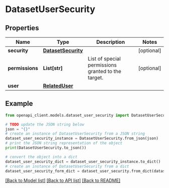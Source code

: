 # DatasetUserSecurity


## Properties

Name | Type | Description | Notes
------------ | ------------- | ------------- | -------------
**security** | [**DatasetSecurity**](DatasetSecurity.md) |  | [optional] 
**permissions** | **List[str]** | List of special permissions granted to the target. | [optional] 
**user** | [**RelatedUser**](RelatedUser.md) |  | 

## Example

```python
from openapi_client.models.dataset_user_security import DatasetUserSecurity

# TODO update the JSON string below
json = "{}"
# create an instance of DatasetUserSecurity from a JSON string
dataset_user_security_instance = DatasetUserSecurity.from_json(json)
# print the JSON string representation of the object
print(DatasetUserSecurity.to_json())

# convert the object into a dict
dataset_user_security_dict = dataset_user_security_instance.to_dict()
# create an instance of DatasetUserSecurity from a dict
dataset_user_security_form_dict = dataset_user_security.from_dict(dataset_user_security_dict)
```
[[Back to Model list]](../README.md#documentation-for-models) [[Back to API list]](../README.md#documentation-for-api-endpoints) [[Back to README]](../README.md)


